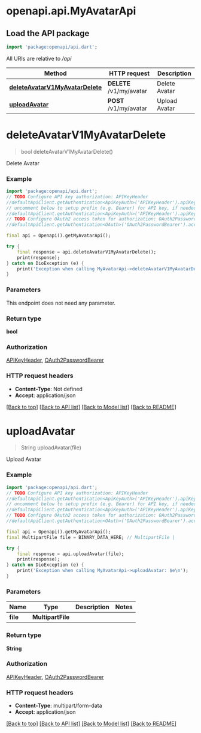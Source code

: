 # openapi.api.MyAvatarApi

## Load the API package
```dart
import 'package:openapi/api.dart';
```

All URIs are relative to */api*

Method | HTTP request | Description
------------- | ------------- | -------------
[**deleteAvatarV1MyAvatarDelete**](MyAvatarApi.md#deleteavatarv1myavatardelete) | **DELETE** /v1/my/avatar | Delete Avatar
[**uploadAvatar**](MyAvatarApi.md#uploadavatar) | **POST** /v1/my/avatar | Upload Avatar


# **deleteAvatarV1MyAvatarDelete**
> bool deleteAvatarV1MyAvatarDelete()

Delete Avatar

### Example
```dart
import 'package:openapi/api.dart';
// TODO Configure API key authorization: APIKeyHeader
//defaultApiClient.getAuthentication<ApiKeyAuth>('APIKeyHeader').apiKey = 'YOUR_API_KEY';
// uncomment below to setup prefix (e.g. Bearer) for API key, if needed
//defaultApiClient.getAuthentication<ApiKeyAuth>('APIKeyHeader').apiKeyPrefix = 'Bearer';
// TODO Configure OAuth2 access token for authorization: OAuth2PasswordBearer
//defaultApiClient.getAuthentication<OAuth>('OAuth2PasswordBearer').accessToken = 'YOUR_ACCESS_TOKEN';

final api = Openapi().getMyAvatarApi();

try {
    final response = api.deleteAvatarV1MyAvatarDelete();
    print(response);
} catch on DioException (e) {
    print('Exception when calling MyAvatarApi->deleteAvatarV1MyAvatarDelete: $e\n');
}
```

### Parameters
This endpoint does not need any parameter.

### Return type

**bool**

### Authorization

[APIKeyHeader](../README.md#APIKeyHeader), [OAuth2PasswordBearer](../README.md#OAuth2PasswordBearer)

### HTTP request headers

 - **Content-Type**: Not defined
 - **Accept**: application/json

[[Back to top]](#) [[Back to API list]](../README.md#documentation-for-api-endpoints) [[Back to Model list]](../README.md#documentation-for-models) [[Back to README]](../README.md)

# **uploadAvatar**
> String uploadAvatar(file)

Upload Avatar

### Example
```dart
import 'package:openapi/api.dart';
// TODO Configure API key authorization: APIKeyHeader
//defaultApiClient.getAuthentication<ApiKeyAuth>('APIKeyHeader').apiKey = 'YOUR_API_KEY';
// uncomment below to setup prefix (e.g. Bearer) for API key, if needed
//defaultApiClient.getAuthentication<ApiKeyAuth>('APIKeyHeader').apiKeyPrefix = 'Bearer';
// TODO Configure OAuth2 access token for authorization: OAuth2PasswordBearer
//defaultApiClient.getAuthentication<OAuth>('OAuth2PasswordBearer').accessToken = 'YOUR_ACCESS_TOKEN';

final api = Openapi().getMyAvatarApi();
final MultipartFile file = BINARY_DATA_HERE; // MultipartFile | 

try {
    final response = api.uploadAvatar(file);
    print(response);
} catch on DioException (e) {
    print('Exception when calling MyAvatarApi->uploadAvatar: $e\n');
}
```

### Parameters

Name | Type | Description  | Notes
------------- | ------------- | ------------- | -------------
 **file** | **MultipartFile**|  | 

### Return type

**String**

### Authorization

[APIKeyHeader](../README.md#APIKeyHeader), [OAuth2PasswordBearer](../README.md#OAuth2PasswordBearer)

### HTTP request headers

 - **Content-Type**: multipart/form-data
 - **Accept**: application/json

[[Back to top]](#) [[Back to API list]](../README.md#documentation-for-api-endpoints) [[Back to Model list]](../README.md#documentation-for-models) [[Back to README]](../README.md)

